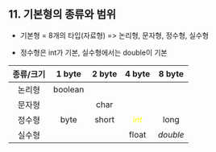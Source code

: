 ## 11. 기본형의 종류와 범위

* 기본형 = 8개의 타입(자료형) => 논리형, 문자형, 정수형, 실수형

* 정수형은 int가 기본, 실수형에서는 double이 기본

|종류/크기|1 byte|2 byte|4 byte|8 byte|
|:---:|:---:|:---:|:---:|:---:|
| 논리형 | boolean | | | |
| 문자형 | | char | | |
| 정수형 | byte | short | <span style="color:yellow">*int*</span> | long |
| 실수형 | | | float | *double* |
